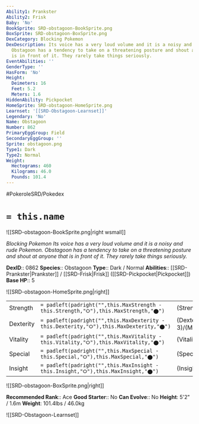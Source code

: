 ```yaml
---
Ability1: Prankster
Ability2: Frisk
Baby: 'No'
BookSprite: SRD-obstagoon-BookSprite.png
BoxSprite: SRD-obstagoon-BoxSprite.png
DexCategory: Blocking Pokemon
DexDescription: Its voice has a very loud volume and it is a noisy and rude Pokemon.
  Obstagoon has a tendency to take on a threatening posture and shout at anyone that
  is in front of it. They rarely take things seriously.
EventAbilities: ''
GenderType: ''
HasForm: 'No'
Height:
  Deimeters: 16
  Feet: 5.2
  Meters: 1.6
HiddenAbility: Pickpocket
HomeSprite: SRD-obstagoon-HomeSprite.png
Learnset: '[[SRD-Obstagoon-Learnset]]'
Legendary: 'No'
Name: Obstagoon
Number: 862
PrimaryEggGroup: Field
SecondaryEggGroup: ''
Sprite: obstagoon.png
Type1: Dark
Type2: Normal
Weight:
  Hectograms: 460
  Kilograms: 46.0
  Pounds: 101.4
---
```


#PokeroleSRD/Pokedex

# `= this.name`

![[SRD-obstagoon-BookSprite.png|right wsmall]]

*Blocking Pokemon*
*Its voice has a very loud volume and it is a noisy and rude Pokemon. Obstagoon has a tendency to take on a threatening posture and shout at anyone that is in front of it. They rarely take things seriously.*

**DexID**:: 0862
**Species**:: Obstagoon
**Type**:: Dark / Normal
**Abilities**:: [[SRD-Prankster|Prankster]] / [[SRD-Frisk|Frisk]] ([[SRD-Pickpocket|Pickpocket]])
**Base HP**:: 5

![[SRD-obstagoon-HomeSprite.png|right]]

|           |                                                                                        |                                          |
| --------- | -------------------------------------------------------------------------------------- | ---------------------------------------- |
| Strength  | `= padleft(padright("",this.MaxStrength - this.Strength,"⭘"),this.MaxStrength,"⬤")`    | (Strength::2)/(MaxStrength::5)   |
| Dexterity | `= padleft(padright("",this.MaxDexterity - this.Dexterity,"⭘"),this.MaxDexterity,"⬤")` | (Dexterity:: 3)/(MaxDexterity::6) |
| Vitality  | `= padleft(padright("",this.MaxVitality - this.Vitality,"⭘"),this.MaxVitality,"⬤")`    | (Vitality::3)/(MaxVitality::6)   |
| Special   | `= padleft(padright("",this.MaxSpecial - this.Special,"⭘"),this.MaxSpecial,"⬤")`       | (Special::2)/(MaxSpecial::4)     |
| Insight   | `= padleft(padright("",this.MaxInsight - this.Insight,"⭘"),this.MaxInsight,"⬤")`       | (Insight::2)/(MaxInsight::5)     |

![[SRD-obstagoon-BoxSprite.png|right]]

**Recommended Rank**:: Ace
**Good Starter**:: No
**Can Evolve**:: No
**Height**: 5'2" / 1.6m
**Weight**: 101.4lbs / 46.0kg

![[SRD-Obstagoon-Learnset]]